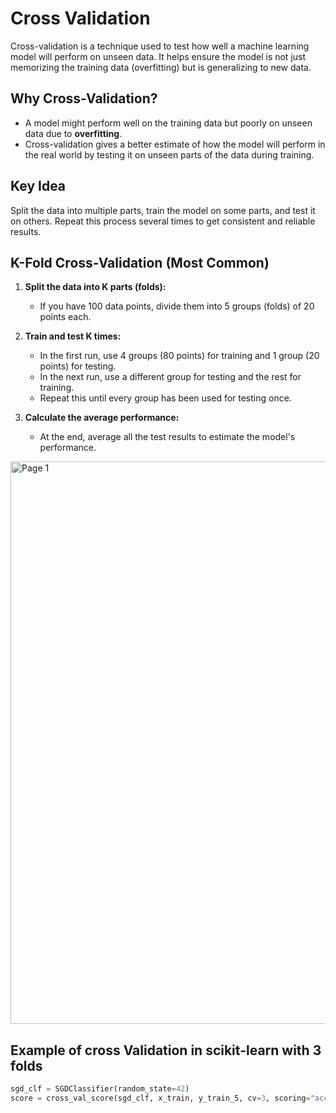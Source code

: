 # Cross Validation

Cross-validation is a technique used to test how well a machine learning model will perform on unseen data. 
It helps ensure the model is not just memorizing the training data (overfitting) but is generalizing to new data.

## Why Cross-Validation?

- A model might perform well on the training data but poorly on unseen data due to **overfitting**.
- Cross-validation gives a better estimate of how the model will perform in the real world by testing it on unseen parts of the data during training.


## Key Idea

Split the data into multiple parts, train the model on some parts, and test it on others. Repeat this process several times to get consistent and reliable results.


## K-Fold Cross-Validation (Most Common)

1. **Split the data into K parts (folds):**
    - If you have 100 data points, divide them into 5 groups (folds) of 20 points each.
    
2. **Train and test K times:**
    - In the first run, use 4 groups (80 points) for training and 1 group (20 points) for testing.
    - In the next run, use a different group for testing and the rest for training.
    - Repeat this until every group has been used for testing once.

3. **Calculate the average performance:**
    - At the end, average all the test results to estimate the model's performance.

<img width="900" alt="Page 1" src="https://github.com/user-attachments/assets/f651381d-a07d-41fd-acc9-64500911fde8">

## Example of cross Validation in scikit-learn with 3 folds

```python
sgd_clf = SGDClassifier(random_state=42)
score = cross_val_score(sgd_clf, x_train, y_train_5, cv=3, scoring="accuracy")
```
